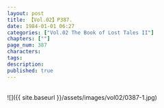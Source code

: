 ```yaml
---
layout: post
title: 【Vol.02】P387.
date: 1984-01-01 06:27
categories: ["Vol.02 The Book of Lost Tales II"]
chapters: [""]
page_num: 387
characters: 
tags: 
description: 
published: true
---
```


<br>
![]({{ site.baseurl }}/assets/images/vol02/0387-1.jpg)
<br><br>
